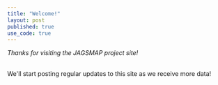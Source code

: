 ```yaml
---
title: "Welcome!"
layout: post
published: true
use_code: true
---
```

<i>Thanks for visiting the JAGSMAP project site!</i>

<br>
We'll start posting regular updates to this site as we receive more data!
